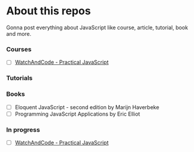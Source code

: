 # About this repos
Gonna post everything about JavaScript like course, article, tutorial, book and more.
### Courses
- [ ] [WatchAndCode - Practical JavaScript](https://watchandcode.com/courses/practical-javascript)
### Tutorials

### Books
- [ ] Eloquent JavaScript - second edition by Marijn Haverbeke
- [ ] Programming JavaScript Applications by Eric Elliot

### In progress
- [ ] [WatchAndCode - Practical JavaScript](https://watchandcode.com/courses/practical-javascript)
